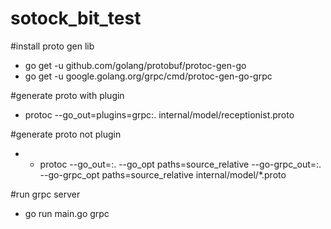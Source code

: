 # sotock_bit_test

#install proto gen lib
- go get -u github.com/golang/protobuf/protoc-gen-go
- go get -u google.golang.org/grpc/cmd/protoc-gen-go-grpc

#generate proto with plugin
- protoc --go_out=plugins=grpc:.  internal/model/receptionist.proto 

#generate proto not plugin 
- - protoc --go_out=:. --go_opt paths=source_relative  --go-grpc_out=:. --go-grpc_opt paths=source_relative  internal/model/*.proto 


#run grpc server
- go run main.go grpc

